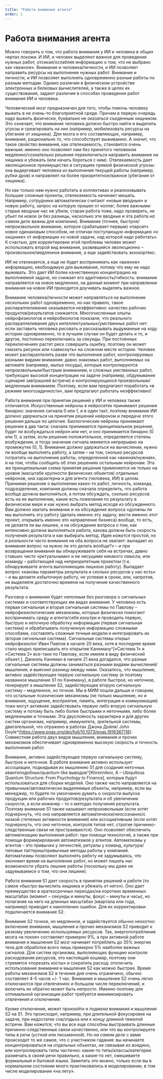 ```yaml
---
title: "Работа внимания агента"
order: 1
---
```


# Работа внимания агента

Можно говорить о том, что работа внимания у ИИ и человека в общих чертах похожи. И ИИ, и человек выделяют важное для проведения нужных работ, отсекая/ослабляя информацию о том, что не выбрано как «важное». Внимание и человека/личности, и ИИ позволяет направить ресурсы на выполнение нужных работ. Внимание и личности, и ИИ позволяет выполнять одновременно разные работы по разным методам. Однако различия в физическом устройстве электронных и белковых вычислителей, а также в целях их существования, задают различия в способах проведения работ внимания ИИ и человека.

Человеческий мозг предназначен для того, чтобы помочь человеку выжить в не очень-то благоприятной среде. Причем в первую очередь надо выжить физически, буквально не оказаться съеденным хищником. Это означает, что внимание человека должно быстро найти и выделить угрозы и среагировать на них (например, мобилизовать ресурсы на убегание от хищника). Для мозга и его составляющих, например, внимания, рационально то, что способствует выживанию. А значит, что такое свойство внимания, как отвлекаемость, становится очень важным: именно оно позволяет нам без принятого человеком медленно/сознательно решения переключиться направить внимание на хищника и убежать (или начать бороться с ним). Отвлекаемость дает эволюционное преимущество в ситуациях прямой физической угрозы: она выдергивает человека из выполнения текущей работы (например, рубки дров) и направляет на более приоритетное/важное (убегание от хищника).

Но как только нам нужно работать в коллективах и реализовывать большие сложные проекты, отвлекаемость начинает мешать. Например, сотрудники автоматически считают «новые вводные» и новую работу, запрос на которую пришел от коллег, более важными: старые вводные нас не убили, старая работа тоже, надо проверить, не убьет ли новое (и без разницы, насколько эти вводные и эта работа *на самом деле* важны для компании). Внимание (точнее, быстрое/непроизвольное внимание, которое срабатывает первым) «парсит» новое одинаковым способом, не отличая поступающую информацию «о хищнике» от информации «о новой задаче, над которой надо работать». К счастью, для корректировки этой проблемы человек может использовать второй вид внимания, развившийся эволюционно – произвольное/медленное внимание, а еще задействовать экзокортекс.

ИИ не отвлекается, а еще не будет воспринимать как «важное» информацию, необходимую для выживания, потому что ему не надо выживать. Это дает ИИ более качественную концентрацию на выполняемой задаче, но снижает его адаптивность/гибкость: внимание направляется на новое медленнее, на данный момент при направлении внимания на новое ИИ приходится доучивать выделять важное.

Внимание человека/личности может направляться на выполнение нескольких работ одновременно, но как правило, такое распараллеливание оказывается неэффективно: качество рабочих продуктов/результатов снижается. Многочисленные опыты нейрофизиологов и нейробиологов показали, что реального распараллеливания двух интеллектуальных/умственных работ нет: если заставить человека рисовать и рассказывать выдуманные на ходу истории одновременно, то в лучшем случае он будет делать и то, и другое, постоянно переключаясь за секунды. При постоянных переключениях растет риск совершить ошибку, поэтому он может смазать рисунок или «зависнуть» на сложном месте истории. Человек может распараллелить разве что выполнение работ, контролируемых разными видами внимания: давно знакомых работ, выполняемых на автомате (например, мытье посуды), которые контролируются непроизвольным/быстрым вниманием, и сложных умственных работ, требующих высокой концентрации на задаче (например, обдумывание сценария завтрашней встречи) и контролирующихся произвольным/медленным вниманием. Поэтому, если вам предлагают поработать «в режиме многозадачности», вам предлагают работать неэффективно!

Работа внимания при принятии решений у ИИ и человека также отличается. Искусственные нейроны в нейросетях принимают решения бинарно: значение сигнала 0 или 1, и в один такт, поэтому внимание ИИ должно удержаться на принятии решений нейроном и передаче этого решения дальше по цепочке. Биологические нейроны принимают решение в два такта: сначала принимается принципиальное решение, будет ли возбуждаться нейрон или нет, и оно принимается бинарно (0 или 1), а затем, если решение положительное, определяется степень возбуждения, и тогда значение сигнала меняется непрерывно на промежутке (0, 1]. Внимание должно удержаться на вычислении, нужно ли вообще выполнять работу, а затем – на том, сколько ресурсов потратить на выполнение работы, определенной как «важная/нужная», и на том, чтобы сообщить об этих решениях остальным нейронам. Эта же принципиальная схема принятия решения применяется не только на уровне (масштабе крупности физических объектов) отдельных нейронов, она характерна и для агента (человека, ИИ) в целом. Принимая решение о выполнении каких-то работ, личность, команда, подразделение, компания должны сначала определить, что работа вообще должна выполняться, а потом обсуждать, сколько ресурсов есть на ее выполнение, какие есть пожелания по результату в физическом мире и как нужно выбрать метод исходя из обсужденного. Вам должно хватить внимание и на обсуждение вопроса «должны ли мы выполнять эту работу (делать именно эту задачу, вести именно этот проект, открывать именно это направление бизнеса) вообще, то есть, не делаете ли вы лишнее, и на обсуждение вопроса о том, как интенсивно должна выполняться работа, какова должна быть скорость получения результата и как выбирать метод. Идея *кажется* простой, но *в реальности* часто внимания на оба вопроса не хватает: выпадает из внимания вопрос «а нужно ли это делать вообще?» – и при возвращении внимания вы обнаруживаете себя на встречах, давно ставших чисто «ритуальными» и не несущими никакого смысла, или команду – работающей над неприоритетным проектом (т.е. обнаруживаете агента выполняющим лишнюю работу). Выпадает вопрос «каковы параметры результата и сколько ресурсов у нас есть» – и вы делаете избыточную работу, не успевая в сроки, или, напротив, не выделяете достаточно времени на получение качественного результата.

Разговор о внимании будет неполным без разговора о сигнальных системах и соответствующих им видах внимания. У человека есть первая сигнальная и вторая сигнальная системы по Павлову – нейрофизиологические механизмы, которые физически помогают воспринимать среду и агента/себя изнутри и проводить первую, быструю и неточную обработку информации (первая сигнальная система) и обрабатывать полученную информацию сложными способами, составлять сложные точные модели и интегрировать их (вторая сигнальная система). Сигнальные системы открыл нейрофизиолог Иван Павлов в начале 20 века, хотя в последнее время стало модно приписывать его открытие Канеману^[«Система 1» и «Система 2» все-таки по Павлову, если имеем в виду физический объект.]. Даниэль Канеман в начале 21 века догадался, что разные сигнальные системы должны заниматься разными видами вычислений/мышления, и выяснил разницу между ними. Оказалось, что мышление, активно задействующее первую сигнальную систему (и поэтому названное мышление S1 по Канеману), в работе быстрое, но неточное, генерирует а мышление S2, задействующее вторую сигнальную систему – медленное, но точное. Мы в МИМ пошли дальше и говорим, что остальные психические механизмы (не только мышление, но и внимание, ощущение, восприятие, память, интеграция и коммуникация) тоже могут активнее задействовать первую либо вторую сигнальную систему и потому быть либо более быстрыми и неточными, либо более медленными и точными. Эта двуслойность характерна и для других систем организма, например, иммунитета, зрительной системы, двигательной, что отражено в работах Джона Дойля/ John Doyle^[<https://www.pnas.org/doi/full/10.1073/pnas.1916367118>]. Совместная работа двух видов мышления, внимания и прочих механизмов обеспечивает одновременно высокую скорость и точность выполнения работ.

Внимание, активно задействующее первую сигнальную систему, быстрое и неточное. В работе внимание активно использует ассоциации, подкидывая их мышлению S1 для создания неточных квантоподобных/quantum-like выводов^[Khrennikov, A – Ubiquitous Quantum Structure: From Psychology to Finance], которые будут использоваться для сборки моделей. Оно также часто направляется на привычные/автоматически выделяемые объекты, например, если вы менеджер, то будете по умолчанию думать о скорости выпуска продукции или рабочих продуктов/результата и об увеличении скорости, а если инженер – то о методах получения результата. Поэтому внимание S1 также называют непроизвольным (если хотят подчеркнуть, что оно направляется автоматически/неосознанно/с низкой степенью активности внимания) или ассоциативным (если хотят подчеркнуть, что оно неточное, контроля типов нет, строгие причинно-следственные связи не простраиваются). Оно позволяет обеспечить автоматизацию выполнения работ: при помощи технологий, а также при помощи формирирования автоматизмов у агентов. Автоматизмы у агентов – это привычки у личностей, ритуалы у команд, культура/типовые паттерны/привычные методы работы у компаний. Автоматизмы позволяют выполнять работу не задумываясь, что экономит время на выполнение работ, но может лишить нас возможности убрать лишние работы (поскольку мы даже не задумываемся о том, что они лишние).

Работа внимания S1 дает скорость в принятии решений и работе (то самое «быстро вычислить хищника и убежать от него»). Оно дает преимущество в краткосрочных периодах/на коротких временных масштабах (момент – секунды и минуты, фокус – минуты и часы), но полагание на него на длинных масштабах (квартала или года, например) приводит к накоплению ошибок. Для их корректировки подключается внимание S2.

Внимание S2 точное, но медленное, и задействуется обычно неохотно: включение внимания, мышления и прочих механизмов S2 приводит к резкому увеличению используемых ресурсов. Так, энергопотребление мозга «в покое» составляет примерно 9%, а при активной работе внимания и мышления S2 мозг начинает потреблять до 35% энергии тела для обработки всего лишь примерно 5% наиболее важных сигналов. Для систем организма, выполняющих функцию контроля расходования ресурсов, это настоящий кошмар, поэтому они стремятся «порезать косты» и сократить расход: отключить использование внимания и мышления S2 как можно быстрее. Время работы механизмов S2 в течение дня очень ограничено, обычно составляет 4-5 часов +/- 1 час. Внимание и мышление S2 очень легко отключаются при отвлечениях и большом числе переключений, и включить их обратно может быть непросто. Именно поэтому для оптимальной организации работ требуется минимизировать отвлечения и отключения.

Кроме отключения, может произойти и *подмена* внимания и мышления S2 на S1. Это происходит, например, при длительной фокусировке на задаче, при недостатке сна/отдыха или к концу длинной тяжелой встречи. Вам *кажется*, что вы все еще способны выстраивать длинные причинно-следственные связи качественно, или что вы контролируете типы в речи (устной или письменной). Но *на самом деле* с вами происходит то же самое, что с участником гадания: вы начинаете концентрироваться на отдельных объектах, не связывая их воедино, или контролировать типы частично: какие-то типы/классы/категории размечать в своей речи правильно, а какие-то нет, смешиваете формальный и бытовой языки. Заметить это можно, только если вы в нормальном состоянии много практиковались в моделировании, в том числе моделировании «на лету».